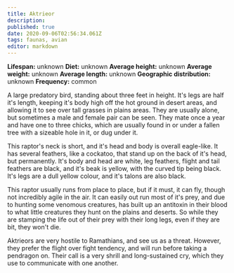 ```yaml
---
title: Aktrieor
description: 
published: true
date: 2020-09-06T02:56:34.061Z
tags: faunas, avian 
editor: markdown
---
```

<!-- infobox starts -->
**Lifespan:** unknown
**Diet:** unknown
**Average height:** unknown
**Average weight:** unknown
**Average length:** unknown
**Geographic distribution:** unknown
**Frequency:** common
<!-- infobox ends -->

A large predatory bird, standing about three feet in height. It's legs are half it's length, keeping it's body high off the hot ground in desert areas, and allowing it to see over tall grasses in plains areas. They are usually alone, but sometimes a male and female pair can be seen. They mate once a year and have one to three chicks, which are usually found in or under a fallen tree with a sizeable hole in it, or dug under it.

This raptor's neck is short, and it's head and body is overall eagle-like. It has several feathers, like a cockatoo, that stand up on the back of it's head, but permanently. It's body and head are white, leg feathers, flight and tail feathers are black, and it's beak is yellow, with the curved tip being black. It's legs are a dull yellow colour, and it's talons are also black.

This raptor usually runs from place to place, but if it must, it can fly, though not incredibly agile in the air. It can easily out run most of it's prey, and due to hunting some venomous creatures, has built up an antitoxin in their blood to what little creatures they hunt on the plains and deserts. So while they are stamping the life out of their prey with their long legs, even if they are bit, they won't die.

Aktrieors are very hostile to Ramathians, and see us as a threat. However, they prefer the flight over fight tendency, and will run before taking a pendragon on. Their call is a very shrill and long-sustained cry, which they use to communicate with one another.